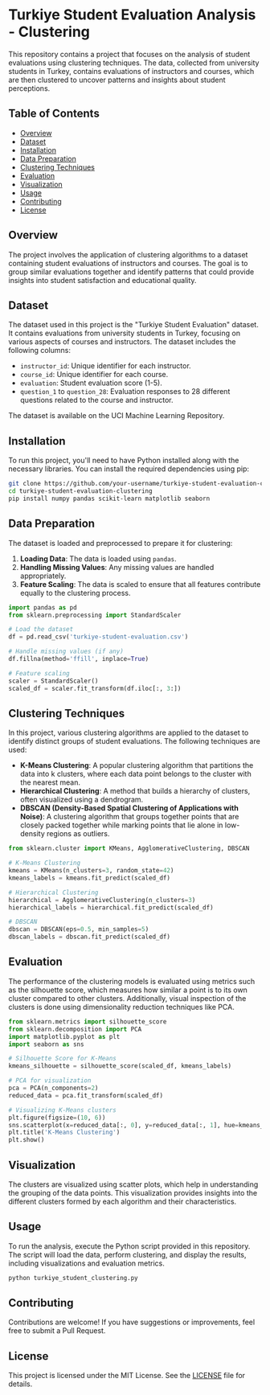 

# Turkiye Student Evaluation Analysis - Clustering

This repository contains a project that focuses on the analysis of student evaluations using clustering techniques. The data, collected from university students in Turkey, contains evaluations of instructors and courses, which are then clustered to uncover patterns and insights about student perceptions.

## Table of Contents

- [Overview](#overview)
- [Dataset](#dataset)
- [Installation](#installation)
- [Data Preparation](#data-preparation)
- [Clustering Techniques](#clustering-techniques)
- [Evaluation](#evaluation)
- [Visualization](#visualization)
- [Usage](#usage)
- [Contributing](#contributing)
- [License](#license)

## Overview

The project involves the application of clustering algorithms to a dataset containing student evaluations of instructors and courses. The goal is to group similar evaluations together and identify patterns that could provide insights into student satisfaction and educational quality.

## Dataset

The dataset used in this project is the "Turkiye Student Evaluation" dataset. It contains evaluations from university students in Turkey, focusing on various aspects of courses and instructors. The dataset includes the following columns:

- `instructor_id`: Unique identifier for each instructor.
- `course_id`: Unique identifier for each course.
- `evaluation`: Student evaluation score (1-5).
- `question_1` to `question_28`: Evaluation responses to 28 different questions related to the course and instructor.

The dataset is available on the UCI Machine Learning Repository.

## Installation

To run this project, you'll need to have Python installed along with the necessary libraries. You can install the required dependencies using pip:

```bash
git clone https://github.com/your-username/turkiye-student-evaluation-clustering.git
cd turkiye-student-evaluation-clustering
pip install numpy pandas scikit-learn matplotlib seaborn
```

## Data Preparation

The dataset is loaded and preprocessed to prepare it for clustering:

1. **Loading Data**: The data is loaded using `pandas`.
2. **Handling Missing Values**: Any missing values are handled appropriately.
3. **Feature Scaling**: The data is scaled to ensure that all features contribute equally to the clustering process.

```python
import pandas as pd
from sklearn.preprocessing import StandardScaler

# Load the dataset
df = pd.read_csv('turkiye-student-evaluation.csv')

# Handle missing values (if any)
df.fillna(method='ffill', inplace=True)

# Feature scaling
scaler = StandardScaler()
scaled_df = scaler.fit_transform(df.iloc[:, 3:])
```

## Clustering Techniques

In this project, various clustering algorithms are applied to the dataset to identify distinct groups of student evaluations. The following techniques are used:

- **K-Means Clustering**: A popular clustering algorithm that partitions the data into k clusters, where each data point belongs to the cluster with the nearest mean.
- **Hierarchical Clustering**: A method that builds a hierarchy of clusters, often visualized using a dendrogram.
- **DBSCAN (Density-Based Spatial Clustering of Applications with Noise)**: A clustering algorithm that groups together points that are closely packed together while marking points that lie alone in low-density regions as outliers.

```python
from sklearn.cluster import KMeans, AgglomerativeClustering, DBSCAN

# K-Means Clustering
kmeans = KMeans(n_clusters=3, random_state=42)
kmeans_labels = kmeans.fit_predict(scaled_df)

# Hierarchical Clustering
hierarchical = AgglomerativeClustering(n_clusters=3)
hierarchical_labels = hierarchical.fit_predict(scaled_df)

# DBSCAN
dbscan = DBSCAN(eps=0.5, min_samples=5)
dbscan_labels = dbscan.fit_predict(scaled_df)
```

## Evaluation

The performance of the clustering models is evaluated using metrics such as the silhouette score, which measures how similar a point is to its own cluster compared to other clusters. Additionally, visual inspection of the clusters is done using dimensionality reduction techniques like PCA.

```python
from sklearn.metrics import silhouette_score
from sklearn.decomposition import PCA
import matplotlib.pyplot as plt
import seaborn as sns

# Silhouette Score for K-Means
kmeans_silhouette = silhouette_score(scaled_df, kmeans_labels)

# PCA for visualization
pca = PCA(n_components=2)
reduced_data = pca.fit_transform(scaled_df)

# Visualizing K-Means clusters
plt.figure(figsize=(10, 6))
sns.scatterplot(x=reduced_data[:, 0], y=reduced_data[:, 1], hue=kmeans_labels, palette='viridis')
plt.title('K-Means Clustering')
plt.show()
```

## Visualization

The clusters are visualized using scatter plots, which help in understanding the grouping of the data points. This visualization provides insights into the different clusters formed by each algorithm and their characteristics.

## Usage

To run the analysis, execute the Python script provided in this repository. The script will load the data, perform clustering, and display the results, including visualizations and evaluation metrics.

```bash
python turkiye_student_clustering.py
```

## Contributing

Contributions are welcome! If you have suggestions or improvements, feel free to submit a Pull Request.

## License

This project is licensed under the MIT License. See the [LICENSE](LICENSE) file for details.


